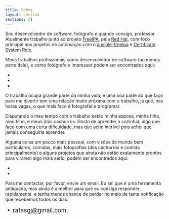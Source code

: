 ```yaml
---
title: Sobre
layout: section
sections: []
---
```


Sou desenvolvedor de software, fotógrafo e quando consigo, professor. Atualmente trabalho junto ao projeto [FreeIPA], pela [Red Hat], com foco principal nos projetos de automação com o [ansible-freeipa] e [Certificate System Role].

Meus trabalhos profissionais como desenvolvedor de software (ao menos parte dele), e como fotógrafo e impressor podem ser encontrados aqui:
<div class="social">
<ul>
    <li><a target="_blank" href="https://github.com/rjeffman"><span class="fa-brands fa-github huge"></span></a></li>
    <li><a target="_blank" href="https://instagram.com/rafaeljeffman.fotografia"><span class="fa-brands fa-instagram huge"></span></a></li>
    <li><a target="_blank" href="https://lightroom.adobe.com/shares/4bbe9f19914b4f6faaae89503331a573"><i class="fa-sharp fa-solid fa-camera huge"></i></a></li>
</ul>
</div>

O trabalho ocupa grande parte da minha vida, e uma boa parte do que faço para me divertir tem uma relação muito próxima com o trabalho, já que, nas horas vagas, o que mais faço é fotografar e programar.

Disputando o meu tempo com o trabalho estão minha esposa, minha filha, meu filho, e meus dois cachorros. Gosto de aprender a cozinhar, algo que faço com uma certa dificuldade, mas que acho incrível pois achei que jamais conseguiria aprender.

Alguma coisa um pouco mais pessoal, com visões de mundo bem particulares, comidas, mais fotografias (dos cachorros e comida principalmente) e alguns projetos que ainda não estão exatamente prontos para virarem algo mais sério, podem ser encontrados aqui:
<div class="social">
<ul>
    <!--
    <li><a target="_blank" href="https://twitter.com/rafasgj"><span class="fa-brands fa-twitter huge"></span></a></li>
    -->
    <li><a target="_blank" href="https://instagram.com/rafasgj"><span class="fa-brands fa-instagram huge"></span></a></li>
    <li><a target="_blank" href="https://github.com/rafasgj"><span class="fa-brands fa-github huge"></span></a></li>
</ul>
</div>

Para me contactar, por favor, envie um email. Eu sei que é uma ferramenta antiquada, mas ainda é a melhor para que eu consiga responder, rapidamente, e tenha menos chance de perder no meio de tanta notificação que recebemos todos os dias.
<div class="social">
<ul style="margin: 0 auto !important;">
    <li>
        <a href="mailto:rafasgj@gmail.com"><span class="fa-regular fa-envelope"></span>
        <span style="font-size: 14pt; vertical-align: middle">rafasgj@gmail.com</span></a>
    </li>
</ul>
</div>

[freeipa]: https://freeipa.org
[ansible-freeipa]: https://github.com/freeipa/ansible-freeipa
[certificate system role]: https://github.com/linux-system-roles/certificate
[Red Hat]: https://jobs.redhat.com
